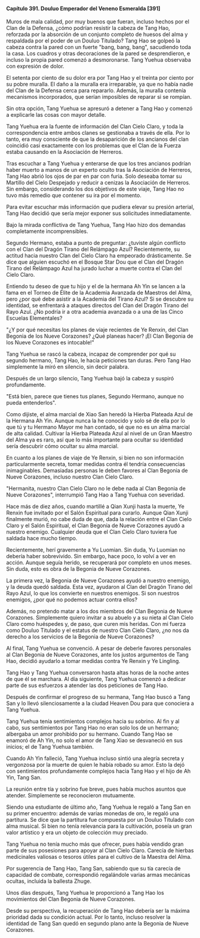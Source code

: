 
#### Capítulo 391. Douluo Emperador del Veneno Esmeralda [391]


Muros de mala calidad, por muy buenos que fueran, incluso hechos por el Clan de la Defensa, ¿cómo podrían resistir la cabeza de Tang Hao, reforzada por la absorción de un conjunto completo de huesos del alma y respaldada por el poder de un Douluo Titulado? Tang Hao se golpeó la cabeza contra la pared con un fuerte "bang, bang, bang", sacudiendo toda la casa. Los cuadros y otras decoraciones de la pared se desprendieron, e incluso la propia pared comenzó a desmoronarse. Tang Yuehua observaba con expresión de dolor.

El setenta por ciento de su dolor era por Tang Hao y el treinta por ciento por su pobre muralla. El daño a la muralla era irreparable, ya que no había nadie del Clan de la Defensa cerca para repararlo. Además, la muralla contenía mecanismos incorporados, que serían imposibles de reparar si se rompían.

Sin otra opción, Tang Yuehua se apresuró a detener a Tang Hao y comenzó a explicarle las cosas con mayor detalle.

Tang Yuehua era la fuente de información del Clan Cielo Claro, y toda la correspondencia entre ambos clanes se gestionaba a través de ella. Por lo tanto, era muy consciente de que la desaparición de los ancianos del clan coincidió casi exactamente con los problemas que el Clan de la Fuerza estaba causando en la Asociación de Herreros.

Tras escuchar a Tang Yuehua y enterarse de que los tres ancianos podrían haber muerto a manos de un experto oculto tras la Asociación de Herreros, Tang Hao abrió los ojos de par en par con furia. Solo deseaba tomar su Martillo del Cielo Despejado y reducir a cenizas la Asociación de Herreros. Sin embargo, considerando los dos objetivos de este viaje, Tang Hao no tuvo más remedio que contener su ira por el momento.

Para evitar escuchar más información que pudiera elevar su presión arterial, Tang Hao decidió que sería mejor exponer sus solicitudes inmediatamente.

Bajo la mirada conflictiva de Tang Yuehua, Tang Hao hizo dos demandas completamente incomprensibles.

Segundo Hermano, estaba a punto de preguntar: ¿tuviste algún conflicto con el Clan del Dragón Tirano del Relámpago Azul? Recientemente, su actitud hacia nuestro Clan del Cielo Claro ha empeorado drásticamente. Se dice que alguien escuchó en el Bosque Star Dou que el Clan del Dragón Tirano del Relámpago Azul ha jurado luchar a muerte contra el Clan del Cielo Claro.

Entiendo tu deseo de que tu hijo y el de la hermana Ah Yin se lancen a la fama en el Torneo de Élite de la Academia Avanzada de Maestros del Alma, pero ¿por qué debe asistir a la Academia del Tirano Azul? Si se descubre su identidad, se enfrentará a ataques directos del Clan del Dragón Tirano del Rayo Azul. ¿No podría ir a otra academia avanzada o a una de las Cinco Escuelas Elementales?

"¿Y por qué necesitas los planes de viaje recientes de Ye Renxin, del Clan Begonia de los Nueve Corazones? ¿Qué planeas hacer? ¡El Clan Begonia de los Nueve Corazones es intocable!"

Tang Yuehua se rascó la cabeza, incapaz de comprender por qué su segundo hermano, Tang Hao, le hacía peticiones tan duras. Pero Tang Hao simplemente la miró en silencio, sin decir palabra.

Después de un largo silencio, Tang Yuehua bajó la cabeza y suspiró profundamente.

"Está bien, parece que tienes tus planes, Segundo Hermano, aunque no pueda entenderlos".

Como dijiste, el alma marcial de Xiao San heredó la Hierba Plateada Azul de la Hermana Ah Yin. Aunque nunca la he conocido y solo sé de ella por lo que tú y tu Hermano Mayor me han contado, sé que no es un alma marcial de alta calidad. Cultivar la Hierba Plateada Azul al nivel de un Gran Maestro del Alma ya es raro, así que lo más importante para ocultar su identidad sería descubrir cómo ocultar su alma marcial.

En cuanto a los planes de viaje de Ye Renxin, si bien no son información particularmente secreta, tomar medidas contra él tendría consecuencias inimaginables. Demasiadas personas le deben favores al Clan Begonia de Nueve Corazones, incluso nuestro Clan Cielo Claro.

"Hermanita, nuestro Clan Cielo Claro no le debe nada al Clan Begonia de Nueve Corazones", interrumpió Tang Hao a Tang Yuehua con severidad.

Hace más de diez años, cuando martillé a Qian Xunji hasta la muerte, Ye Renxin fue invitado por el Salón Espiritual para curarlo. Aunque Qian Xunji finalmente murió, no cabe duda de que, dada la relación entre el Clan Cielo Claro y el Salón Espiritual, el Clan Begonia de Nueve Corazones ayudó a nuestro enemigo. Cualquier deuda que el Clan Cielo Claro tuviera fue saldada hace mucho tiempo.

Recientemente, herí gravemente a Yu Luomian. Sin duda, Yu Luomian no debería haber sobrevivido. Sin embargo, hace poco, lo volví a ver en acción. Aunque seguía herido, se recuperará por completo en unos meses. Sin duda, esto es obra de la Begonia de Nueve Corazones.

La primera vez, la Begonia de Nueve Corazones ayudó a nuestro enemigo, y la deuda quedó saldada. Esta vez, ayudaron al Clan del Dragón Tirano del Rayo Azul, lo que los convierte en nuestros enemigos. Si son nuestros enemigos, ¿por qué no podemos actuar contra ellos?

Además, no pretendo matar a los dos miembros del Clan Begonia de Nueve Corazones. Simplemente quiero invitar a su abuelo y a su nieta al Clan Cielo Claro como huéspedes y, de paso, que curen mis heridas. Con mi fuerza como Douluo Titulado y el estatus de nuestro Clan Cielo Claro, ¿no nos da derecho a los servicios de la Begonia de Nueve Corazones?

Al final, Tang Yuehua se convenció. A pesar de deberle favores personales al Clan Begonia de Nueve Corazones, ante los justos argumentos de Tang Hao, decidió ayudarlo a tomar medidas contra Ye Renxin y Ye Lingling.

Tang Hao y Tang Yuehua conversaron hasta altas horas de la noche antes de que él se marchara. Al día siguiente, Tang Yuehua comenzó a dedicar parte de sus esfuerzos a atender las dos peticiones de Tang Hao.

Después de confirmar el progreso de su hermana, Tang Hao buscó a Tang San y lo llevó silenciosamente a la ciudad Heaven Dou para que conociera a Tang Yuehua.

Tang Yuehua tenía sentimientos complejos hacia su sobrino. Al fin y al cabo, sus sentimientos por Tang Hao no eran solo los de un hermano; albergaba un amor prohibido por su hermano. Cuando Tang Hao se enamoró de Ah Yin, no solo el amor de Tang Xiao se desvaneció en sus inicios; el de Tang Yuehua también.

Cuando Ah Yin falleció, Tang Yuehua incluso sintió una alegría secreta y vergonzosa por la muerte de quien le había robado su amor. Esto la dejó con sentimientos profundamente complejos hacia Tang Hao y el hijo de Ah Yin, Tang San.

La reunión entre tía y sobrino fue breve, pues había muchos asuntos que atender. Simplemente se reconocieron mutuamente.

Siendo una estudiante de último año, Tang Yuehua le regaló a Tang San en su primer encuentro: además de varias monedas de oro, le regaló una partitura. Se dice que la partitura fue compuesta por un Douluo Titulado con alma musical. Si bien no tenía relevancia para la cultivación, poseía un gran valor artístico y era un objeto de colección muy preciado.

Tang Yuehua no tenía mucho más que ofrecer, pues había vendido gran parte de sus posesiones para apoyar al Clan Cielo Claro. Carecía de hierbas medicinales valiosas o tesoros útiles para el cultivo de la Maestra del Alma.

Por sugerencia de Tang Hao, Tang San, sabiendo que su tía carecía de capacidad de combate, correspondió regalándole varias armas mecánicas ocultas, incluida la ballesta Zhuge.

Unos días después, Tang Yuehua le proporcionó a Tang Hao los movimientos del Clan Begonia de Nueve Corazones.

Desde su perspectiva, la recuperación de Tang Hao debería ser la máxima prioridad dada su condición actual. Por lo tanto, incluso resolver la identidad de Tang San quedó en segundo plano ante la Begonia de Nueve Corazones.